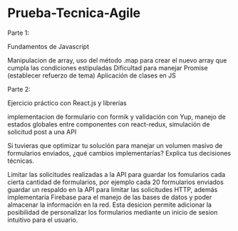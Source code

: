 # Prueba-Tecnica-Agile

Parte 1:

Fundamentos de Javascript

Manipulacion de array, uso del método .map para crear el nuevo array que cumpla las condiciones estipuladas
Dificultad para manejar Promise (establecer refuerzo de tema)
Aplicación de clases en JS

Parte 2:

Ejercicio práctico con React.js y librerías

implementacion de formulario con formik y validación con Yup,
manejo de estados globales entre componentes con react-redux,
simulación de solicitud post a una API 




Si tuvieras que optimizar tu solución para manejar un volumen masivo de formularios enviados, ¿qué cambios implementarías? Explica tus decisiones técnicas.

Limitar las solicitudes realizadas a la API para guardar los fomularios cada cierta cantidad de formularios, por ejemplo cada 20 formularios enviados guardar un respaldo en la API para limitar las solicitudes HTTP, además implementaría Firebase para el manejo de las bases de datos y poder almacenar la información en la red.
Esta desicion permite adicionar la posibilidad de personalizar los formularios mediante un inicio de sesion intuitivo para el usuario.